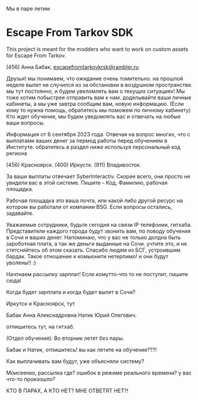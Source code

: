 Мы в паре летим
# Escape From Tarkov SDK

This project is meant for the modders who want to work on custom assets for Escape From Tarkov.

(456) Анна Бабак, escapefromtarkovkrsk@rambler.ru





Друзья! мы понимаем, что ожидание очень томительно. на прошлой неделе вылет не случился из за обстановки в воздушном пространстве. мы тут постоянно, и будем увеломлять вам о текущих ситуациях! Мы тоже хотим побыстрее отправить вам к нам. доделывайте ваши личные кабинеты, а мы уже завтра сообщим вам, новую информацию. (Если кому то нужна помощь, обратитесь мы поможем по личному кабинету) Кто ждет обучение, мы будкм уведомлять вас и отвечать на любые ваши вопросы.


Информация от 6 сентября 2023 года. Отвечая на вопрос многих, что с выплатами ваших денег за пермод работы перед обучением в Институте. обратитесь в раздел ниже используя персональный код региона

(456) Красноярск.
(400) Иркустк.
(911) Владивосток.

За ваши выплаты отвечает SyberInteractiv. Скорее всего, они просто не увидели вас в этой системе. Пишите - Код, Фамилию, рабочая площадка.

Рабочая площадка это ваша почта, или какой либо другой ресурс на котором вы работали от компании BSG. Если вопросы остались, задавайте.



Уважаемые сотрудники, будьте сегодня на связи IP телефонии, гитхаба. Представители каждого города будут звонить вам, по поводу обучения в Сочи и ваших денег. Напоминаю, что у вас не только долдна быть зароботная плата, а так же деньги выданные на Сочи. учтите это, и не стетсняйтесь об этом сказать. Спасибо людям из БСГ, устроившим бардак. Такое отношение к комьюнити нетерпимо! и они будут уволены!! :)



Начтнаем рассылку зарплат! Если комутто-что то не поступит, пишите сюда! 







Когда будет зарплата и когда будет вылет в Сочи?


Иркутск и Красноярск, тут

Бабак Анна Алекснадровна
Натик Юрий Олегович.

отпишитесь тут, на гитхаб.


(Отдел обучения): Во вторник летят без пары.

Бабак и Натик, отпишитесь! вы как летите на обучение???!

Как выплачивать вам будут, уже объясняли систему?

Моисеенко, рассылка где? ошибок в режиме реального времени? у вас что-то произошло?

КТО В ПАРАХ, А КТО НЕТ? МНЕ ОТВЕТЯТ НЕТ?!
